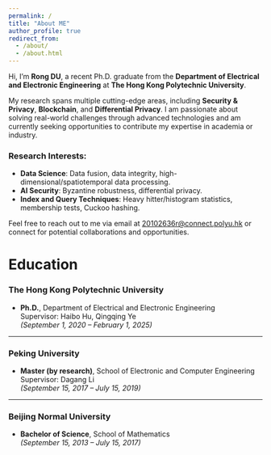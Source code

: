```yaml
---
permalink: /
title: "About ME"
author_profile: true
redirect_from: 
  - /about/
  - /about.html
---
```


Hi, I’m **Rong DU**, a recent Ph.D. graduate from the **Department of Electrical and Electronic Engineering** at **The Hong Kong Polytechnic University**.  

My research spans multiple cutting-edge areas, including **Security & Privacy**, **Blockchain**, and **Differential Privacy**. I am passionate about solving real-world challenges through advanced technologies and am currently seeking opportunities to contribute my expertise in academia or industry.

### Research Interests:
- **Data Science**: Data fusion, data integrity, high-dimensional/spatiotemporal data processing.
- **AI Security**: Byzantine robustness, differential privacy.
- **Index and Query Techniques**: Heavy hitter/histogram statistics, membership tests, Cuckoo hashing.

Feel free to reach out to me via email at [20102636r@connect.polyu.hk](mailto:20102636r@connect.polyu.hk) or connect for potential collaborations and opportunities.

# Education

### **The Hong Kong Polytechnic University**
- **Ph.D.**, Department of Electrical and Electronic Engineering  
  Supervisor: Haibo Hu, Qingqing Ye  
  *(September 1, 2020 – February 1, 2025)*

---

### **Peking University**
- **Master (by research)**, School of Electronic and Computer Engineering  
  Supervisor: Dagang Li  
  *(September 15, 2017 – July 15, 2019)*

---

### **Beijing Normal University**
- **Bachelor of Science**, School of Mathematics  
  *(September 15, 2013 – July 15, 2017)*

